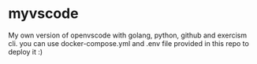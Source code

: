 # myvscode
My own version of openvscode with golang, python, github and exercism cli.
you can use docker-compose.yml and .env file provided in this repo to deploy it :)
